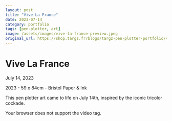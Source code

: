 ```yaml
---
layout: post
title: "Vive La France"
date: 2023-07-14
category: portfolio
tags: [pen-plotter, art]
image: /assets/images/vive-la-france-preview.jpeg
original_url: https://shop.targz.fr/blogs/targz-pen-plotter-portfolio/vive-la-france
---
```


# Vive La France
July 14, 2023

2023 - 59 x 84cm - Bristol Paper & Ink

This pen plotter art came to life on July 14th, inspired by the iconic tricolor cockade.

Your browser does not support the video tag.
